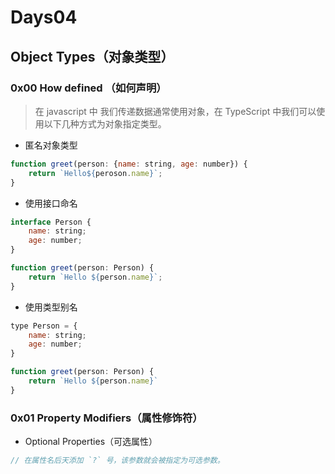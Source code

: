 # Days04

## Object Types（对象类型）

### 0x00 How defined （如何声明）

> 在 javascript 中 我们传递数据通常使用对象，在 TypeScript 中我们可以使用以下几种方式为对象指定类型。

- 匿名对象类型

``` javascript
function greet(person: {name: string, age: number}) {
    return `Hello${peroson.name}`;
}

```

- 使用接口命名

``` javascript
interface Person {
    name: string;
    age: number;
}

function greet(person: Person) {
    return `Hello ${person.name}`;
}
```

- 使用类型别名

``` javascript
type Person = {
    name: string;
    age: number;
}

function greet(person: Person) {
    return `Hello ${person.name}`
}
```

### 0x01 Property Modifiers（属性修饰符）

- Optional Properties（可选属性）

``` javascript
// 在属性名后天添加 `?` 号，该参数就会被指定为可选参数。

```
